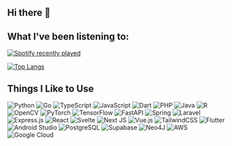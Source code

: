 ## Hi there 👋

## What I've been listening to:

[![Spotify recently played](https://spotify-recently-played-readme.vercel.app/api?user=deadmixer)](https://open.spotify.com/user/deadmixer)

[![Top Langs](https://github-readme-stats.vercel.app/api/top-langs/?username=jorgoose\&langs_count=10\&hide=jupyter%20notebook,blade,astro,svelte,html,css,cmake\&layout=compact\&theme=dark\&width=300)](https://github.com/jorgoose/github-readme-stats)

## Things I Like to Use

<p>
  <img alt="Python" src="https://img.shields.io/badge/Python-3670A0?style=flat-square&logo=python&logoColor=ffdd54" />
  <img alt="Go" src="https://img.shields.io/badge/go-%2300ADD8.svg?style=flat-square&logo=go&logoColor=white" />
  <img alt="TypeScript" src="https://img.shields.io/badge/typescript-%23007ACC.svg?style=flat-square&logo=typescript&logoColor=white" />
  <img alt="JavaScript" src="https://img.shields.io/badge/javascript-%23323330.svg?style=flat-square&logo=javascript&logoColor=%23F7DF1E" />
  <img alt="Dart" src="https://img.shields.io/badge/dart-%230175C2.svg?style=flat-square&logo=dart&logoColor=white" />
  <img alt="PHP" src="https://img.shields.io/badge/php-%23777BB4.svg?style=flat-square&logo=php&logoColor=white" />
  <img alt="Java" src="https://img.shields.io/badge/java-%23ED8B00.svg?style=flat-square&logo=openjdk&logoColor=white" />
  <img alt="R" src="https://img.shields.io/badge/r-%23276DC3.svg?style=flat-square&logo=r&logoColor=white" />
  <img alt="OpenCV" src="https://img.shields.io/badge/opencv-%23white.svg?style=flat-square&logo=opencv&logoColor=white" />
  <img alt="PyTorch" src="https://img.shields.io/badge/PyTorch-%23EE4C2C.svg?style=flat-square&logo=PyTorch&logoColor=white" />
  <img alt="TensorFlow" src="https://img.shields.io/badge/TensorFlow-%23FF6F00.svg?style=flat-square&logo=TensorFlow&logoColor=white" />
  <img alt="FastAPI" src="https://img.shields.io/badge/FastAPI-005571?style=flat-square&logo=fastapi" />
  <img alt="Spring" src="https://img.shields.io/badge/spring-%236DB33F.svg?style=flat-square&logo=spring&logoColor=white" />
  <img alt="Laravel" src="https://img.shields.io/badge/laravel-%23FF2D20.svg?style=flat-square&logo=laravel&logoColor=white" />
  <img alt="Express.js" src="https://img.shields.io/badge/express.js-%23404d59.svg?style=flat-square&logo=express&logoColor=%2361DAFB" />
  <img alt="React" src="https://img.shields.io/badge/react-%2320232a.svg?style=flat-square&logo=react&logoColor=%2361DAFB" />
  <img alt="Svelte" src="https://img.shields.io/badge/svelte-%23f1413d.svg?style=flat-square&logo=svelte&logoColor=white" />
  <img alt="Next JS" src="https://img.shields.io/badge/Next-black?style=flat-square&logo=next.js&logoColor=white" />
  <img alt="Vue.js" src="https://img.shields.io/badge/vuejs-%2335495e.svg?style=flat-square&logo=vuedotjs&logoColor=%234FC08D" />
  <img alt="TailwindCSS" src="https://img.shields.io/badge/tailwindcss-%2338B2AC.svg?style=flat-square&logo=tailwind-css&logoColor=white" />
  <img alt="Flutter" src="https://img.shields.io/badge/Flutter-%2302569B.svg?style=flat-square&logo=Flutter&logoColor=white" />
  <img alt="Android Studio" src="https://img.shields.io/badge/android%20studio-346ac1?style=flat-square&logo=android%20studio&logoColor=white" />
  <img alt="PostgreSQL" src="https://img.shields.io/badge/postgres-%23316192.svg?style=flat-square&logo=PostgreSQL&logoColor=white" />
  <img alt="Supabase" src="https://img.shields.io/badge/Supabase-3ECF8E?style=flat-square&logo=supabase&logoColor=white" />
  <img alt="Neo4J" src="https://img.shields.io/badge/Neo4j-008CC1?style=flat-square&logo=neo4j&logoColor=white" />
  <img alt="AWS" src="https://img.shields.io/badge/AWS-%23FF9900.svg?style=flat-square&logo=amazon-aws&logoColor=white" />
  <img alt="Google Cloud" src="https://img.shields.io/badge/GoogleCloud-%234285F4.svg?style=flat-square&logo=google-cloud&logoColor=white" />
</p>
